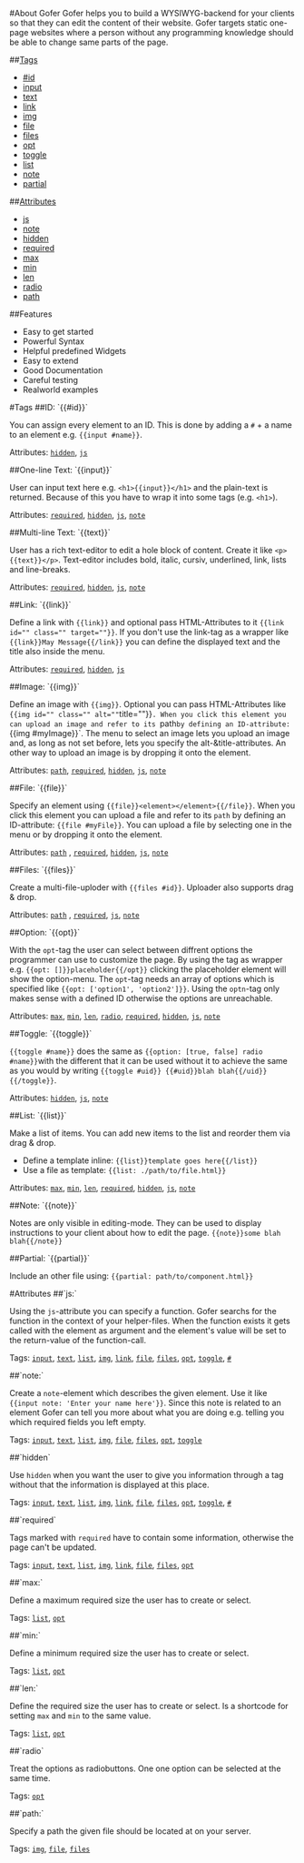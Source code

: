 #About Gofer
Gofer helps you to build a WYSIWYG-backend for your clients so that they can edit the content of their website. Gofer targets static one-page websites where a person without any programming knowledge should be able to change same parts of the page.



##[Tags](#tags)

* [#id](#identifier)
* [input](#input)
* [text](#text)
* [link](#link)
* [img](#img)
* [file](#file)
* [files](#files)
* [opt](#opt)
* [toggle](#toggle)
* [list](#list)
* [note](#note)
* [partial](#partial)



##[Attributes](#attributes)

* [js](#js)
* [note](#note)
* [hidden](#hidden)
* [required](#required)
* [max](#max)
* [min](#min)
* [len](#len)
* [radio](#radio)
* [path](#path)



##Features
* Easy to get started
* Powerful Syntax
* Helpful predefined Widgets
* Easy to extend
* Good Documentation
* Careful testing
* Realworld examples




<a name="tags" />
#Tags




<a name="identifier" />
##ID: `{{#id}}`

You can assign every element to an ID. This is done by adding a `#` + a name to an element e.g. `{{input #name}}`.

Attributes: [`hidden`](#hidden), [`js`](#js)



<a name="input" />
##One-line Text: `{{input}}`

User can input text here e.g. `<h1>{{input}}</h1>` and the plain-text is returned. Because of this you have to wrap it into some tags (e.g. `<h1>`).

Attributes: [`required`](#required), [`hidden`](#hidden), [`js`](#js), [`note`](#note)



<a name="text" />
##Multi-line Text: `{{text}}`

User has a rich text-editor to edit a hole block of content. Create it like `<p>{{text}}</p>`. Text-editor includes bold, italic, cursiv, underlined, link, lists and line-breaks.

Attributes: [`required`](#required), [`hidden`](#hidden), [`js`](#js), [`note`](#note)



<a name="link" />
##Link: `{{link}}`

Define a link with `{{link}}` and optional pass HTML-Attributes to it `{{link id="" class="" target=""}}`.
If you don't use the link-tag as a wrapper like `{{link}}May Message{{/link}}` you can define the displayed text and the title also inside the menu.

Attributes: [`required`](#required), [`hidden`](#hidden), [`js`](#js)



<a name="img" />
##Image: `{{img}}`

Define an image with `{{img}}`.
Optional you can pass HTML-Attributes like `{{img id="" class="" alt=""`title=""}}`.
When you click this element you can upload an image and refer to its `path` by defining an ID-attribute: `{{img #myImage}}`.
The menu to select an image lets you upload an image and, as long as not set before, lets you specify the alt-&title-attributes.
An other way to upload an image is by dropping it onto the element.

Attributes: [`path`](#path), [`required`](#required), [`hidden`](#hidden), [`js`](#js), [`note`](#note)



<a name="file" />
##File: `{{file}}`

Specify an element using `{{file}}<element></element>{{/file}}`. When you click this element you can upload a file and refer to its `path` by defining an ID-attribute: `{{file #myFile}}`.
You can upload a file by selecting one in the menu or by dropping it onto the element.


Attributes: [`path`](#path) , [`required`](#required), [`hidden`](#hidden), [`js`](#js), [`note`](#note)



<a name="files" />
##Files: `{{files}}`

Create a multi-file-uploder with `{{files #id}}`. Uploader also supports drag & drop.


Attributes: [`path`](#path) , [`required`](#required), [`js`](#js), [`note`](#note)



<a name="opt" />
##Option: `{{opt}}`

With the `opt`-tag the user can select between diffrent options the programmer can use to customize the page.
By using the tag as wrapper e.g. `{{opt: []}}placeholder{{/opt}}` clicking the placeholder element will show the option-menu.
The `opt`-tag needs an array of options which is specified like `{{opt: ['option1', 'option2']}}`.
Using the `optn`-tag only makes sense with a defined ID otherwise the options are unreachable.

Attributes: [`max`](#max), [`min`](#min), [`len`](#len), [`radio`](#radio), [`required`](#required), [`hidden`](#hidden), [`js`](#js), [`note`](#note)



<a name="toggle" />
##Toggle: `{{toggle}}`

`{{toggle #name}}` does the same as `{{option: [true, false] radio #name}}`with the different that it can be used without it to achieve the same as you would by writing `{{toggle #uid}} {{#uid}}blah blah{{/uid}}{{/toggle}}`.

Attributes: [`hidden`](#hidden), [`js`](#js), [`note`](#note)



<a name="list" />
##List: `{{list}}`

Make a list of items.
You can add new items to the list and reorder them via drag & drop.

* Define a template inline: `{{list}}template goes here{{/list}}`
* Use a file as template: `{{list: ./path/to/file.html}}`

Attributes: [`max`](#max), [`min`](#min), [`len`](#len), [`required`](#required), [`hidden`](#hidden), [`js`](#js), [`note`](#note)



<a name="note" />
##Note: `{{note}}`

Notes are only visible in editing-mode. They can be used to display instructions to your client about how to edit the page.
`{{note}}some blah blah{{/note}}`



<a name="partial" />
##Partial: `{{partial}}`

Include an other file using: `{{partial: path/to/component.html}}`




<a name="attributes" />
#Attributes



<a name="js" />
##`js:`

Using the `js`-attribute you can specify a function. Gofer searchs for the function in the context of your helper-files. When the function exists it gets called with the element as argument and the element's value will be set to the return-value of the function-call.

Tags: [`input`](#input), [`text`](#text), [`list`](#list), [`img`](#img), [`link`](#link), [`file`](#file), [`files`](#files), [`opt`](#opt), [`toggle`](#toggle), [`#`](#identifier)



<a name="note" />
##`note:`

Create a `note`-element which describes the given element. Use it like `{{input note: 'Enter your name here'}}`. Since this note is related to an element Gofer can tell you more about what you are doing e.g. telling you which required fields you left empty.

Tags: [`input`](#input), [`text`](#text), [`list`](#list), [`img`](#img), [`file`](#file), [`files`](#files), [`opt`](#opt), [`toggle`](#toggle)



<a name="hidden" />
##`hidden`

Use `hidden` when you want the user to give you information through a tag without that the information is displayed at this place.

Tags: [`input`](#input), [`text`](#text), [`list`](#list), [`img`](#img), [`link`](#link), [`file`](#file), [`files`](#files), [`opt`](#opt), [`toggle`](#toggle), [`#`](#identifier)



<a name="required" />
##`required`

Tags marked with `required` have to contain some information, otherwise the page can't be updated.

Tags: [`input`](#input), [`text`](#text), [`list`](#list), [`img`](#img), [`link`](#link), [`file`](#file), [`files`](#files), [`opt`](#opt)



<a name="max" />
##`max:`

Define a maximum required size the user has to create or select.

Tags: [`list`](#list), [`opt`](#opt)



<a name="min" />
##`min:`

Define a minimum required size the user has to create or select.

Tags: [`list`](#list), [`opt`](#opt)



<a name="len" />
##`len:`

Define the required size the user has to create or select. Is a shortcode for setting `max` and `min` to the same value.

Tags: [`list`](#list), [`opt`](#opt)



<a name="radio" />
##`radio`

Treat the options as radiobuttons. One one option can be selected at the same time.

Tags: [`opt`](#opt)



<a name="path" />
##`path:`

Specify a path the given file should be located at on your server.

Tags: [`img`](#img), [`file`](#file), [`files`](#files)